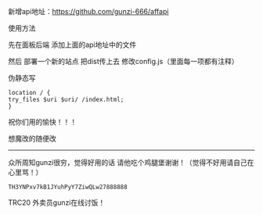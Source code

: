   新增api地址：https://github.com/gunzi-666/affapi   



  使用方法

  先在面板后端 添加上面的api地址中的文件

  然后 部署一个新的站点   把dist传上去    修改config.js（里面每一项都有注释）

  伪静态写
  ```
location / {
  try_files $uri $uri/ /index.html;
}
  ```

祝你们用的愉快！！！

想魔改的随便改 


----------------------------------------------------------------------------------
众所周知gunzi很穷，觉得好用的话 请他吃个鸡腿堡谢谢！（觉得不好用请自己在心里骂！）
```
TH3YNPxv7kB1JYuhPyY7ZiwQLw27888888
```
TRC20  外卖员gunzi在线讨饭！
